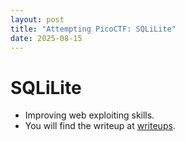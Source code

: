 ```yaml
---
layout: post
title: "Attempting PicoCTF: SQLiLite"
date: 2025-08-15
---
```


# SQLiLite
- Improving web exploiting skills.
- You will find the writeup at <a href="/writeups">writeups</a>.